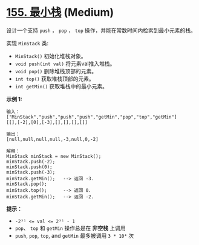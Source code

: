 # [155. 最小栈][link] (Medium)

[link]: https://leetcode.cn/problems/min-stack/

设计一个支持 `push` ， `pop` ， `top` 操作，并能在常数时间内检索到最小元素的栈。

实现 `MinStack` 类:

- `MinStack()` 初始化堆栈对象。
- `void push(int val)` 将元素val推入堆栈。
- `void pop()` 删除堆栈顶部的元素。
- `int top()` 获取堆栈顶部的元素。
- `int getMin()` 获取堆栈中的最小元素。

**示例 1:**

```
输入：
["MinStack","push","push","push","getMin","pop","top","getMin"]
[[],[-2],[0],[-3],[],[],[],[]]

输出：
[null,null,null,null,-3,null,0,-2]

解释：
MinStack minStack = new MinStack();
minStack.push(-2);
minStack.push(0);
minStack.push(-3);
minStack.getMin();   --> 返回 -3.
minStack.pop();
minStack.top();      --> 返回 0.
minStack.getMin();   --> 返回 -2.

```

**提示：**

- `-2³¹ <= val <= 2³¹ - 1`
- `pop`、 `top` 和 `getMin` 操作总是在 **非空栈** 上调用
- `push`, `pop`, `top`, and `getMin` 最多被调用 `3 * 10⁴` 次
